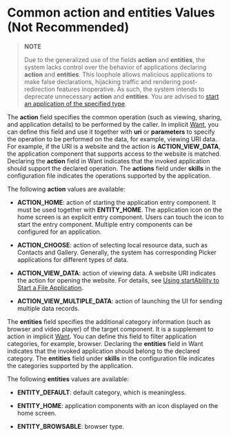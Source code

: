 # Common action and entities Values (Not Recommended)

> **NOTE**
>
> Due to the generalized use of the fields **action** and **entities**, the system lacks control over the behavior of applications declaring **action** and **entities**. This loophole allows malicious applications to make false declarations, hijacking traffic and rendering post-redirection features inoperative. As such, the system intends to deprecate unnecessary **action** and **entities**. You are advised to [start an application of the specified type](./start-intent-panel.md).

The **action** field specifies the common operation (such as viewing, sharing, and application details) to be performed by the caller. In implicit [Want](../reference/apis-ability-kit/js-apis-app-ability-want.md), you can define this field and use it together with **uri** or **parameters** to specify the operation to be performed on the data, for example, viewing URI data. For example, if the URI is a website and the action is **ACTION_VIEW_DATA**, the application component that supports access to the website is matched. Declaring the **action** field in Want indicates that the invoked application should support the declared operation. The **actions** field under **skills** in the configuration file indicates the operations supported by the application.

The following **action** values are available:


- **ACTION_HOME**: action of starting the application entry component. It must be used together with **ENTITY_HOME**. The application icon on the home screen is an explicit entry component. Users can touch the icon to start the entry component. Multiple entry components can be configured for an application.

- **ACTION_CHOOSE**: action of selecting local resource data, such as Contacts and Gallery. Generally, the system has corresponding Picker applications for different types of data.

- **ACTION_VIEW_DATA**: action of viewing data. A website URI indicates the action for opening the website. For details, see [Using startAbility to Start a File Application](./file-processing-apps-startup.md).

- **ACTION_VIEW_MULTIPLE_DATA**: action of launching the UI for sending multiple data records.

The **entities** field specifies the additional category information (such as browser and video player) of the target component. It is a supplement to action in implicit [Want](../reference/apis-ability-kit/js-apis-app-ability-want.md). You can define this field to filter application categories, for example, browser. Declaring the **entities** field in Want indicates that the invoked application should belong to the declared category. The **entities** field under **skills** in the configuration file indicates the categories supported by the application.

The following **entities** values are available:


- **ENTITY_DEFAULT**: default category, which is meaningless.

- **ENTITY_HOME**: application components with an icon displayed on the home screen.

- **ENTITY_BROWSABLE**: browser type.

